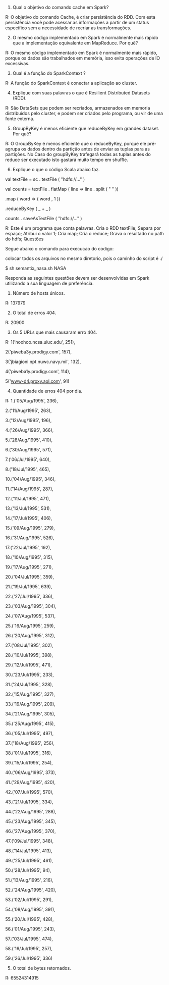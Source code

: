 1.	Qual o objetivo do comando cache em Spark?

R: O objetivo do comando Cache, é criar persistência do RDD. Com esta persistência você pode acessar as informações a partir de um status específico sem a necessidade de recriar as transformações.

2.	O mesmo código implementado em Spark é normalmente mais rápido que a implementação equivalente em MapReduce. Por quê?

R: O mesmo código implementado em Spark é normalmente mais rápido, porque os dados são trabalhados em memória, isso evita operações de IO excessivas.

3.	Qual é a função do SparkContext ?

R: A função do SparkContext é conectar a aplicação ao cluster.

4.	Explique com suas palavras o que é Resilient Distributed Datasets (RDD).

R: São DataSets que podem ser recriados, armazenados em memoria distribuídos pelo cluster, e podem ser criados pelo programa, ou vir de uma fonte externa.

5.	GroupByKey é menos eficiente que reduceByKey em grandes dataset. Por quê?

R: O GroupByKey é menos eficiente que o reduceByKey, porque ele pré-agrupa os dados dentro da partição antes de enviar as tuplas para as partições. No Caso do groupByKey trafegará todas as tuplas antes do reduce ser executado isto gastará muito tempo em shuffle.

6.	Explique o que o código Scala abaixo faz.

val textFile = sc . textFile ( "hdfs://..." )

val counts = textFile . flatMap ( line => line . split ( " " ))

.map ( word => ( word , 1 ))

.reduceByKey ( _ + _ )

counts . saveAsTextFile ( "hdfs://..." )

R: Este é um programa que conta palavras. 
Cria o RDD textFile;
Separa por espaço;
Atribui o valor 1;
Cria map;
Cria o reduce;
Grava o resultado no path do hdfs;
                                                   Questões

Segue abaixo o comando para execucao do codigo:

colocar todos os arquivos no mesmo diretorio, pois o caminho do script é ./

$ sh semantix_nasa.sh NASA

Responda as seguintes questões devem ser desenvolvidas em Spark utilizando a sua linguagem de preferência.

1.	Número de hosts únicos.

R: 137979

2.	O total de erros 404.

R: 20900


3.	Os 5 URLs que mais causaram erro 404.

R: 1('hoohoo.ncsa.uiuc.edu', 251), 

   2('piweba3y.prodigy.com', 157), 

   3('jbiagioni.npt.nuwc.navy.mil', 132), 

   4('piweba1y.prodigy.com', 114), 

   5('www-d4.proxy.aol.com', 91)

4.	Quantidade de erros 404 por dia.

R: 1.('05/Aug/1995', 236),
 
  2.('11/Aug/1995', 263), 

  3.('12/Aug/1995', 196), 

  4.('26/Aug/1995', 366), 

  5.('28/Aug/1995', 410), 

  6.('30/Aug/1995', 571), 

  7.('06/Jul/1995', 640), 

  8.('18/Jul/1995', 465), 

  10.('04/Aug/1995', 346), 

  11.('14/Aug/1995', 287), 

  12.('11/Jul/1995', 471), 

  13.('13/Jul/1995', 531), 

  14.('17/Jul/1995', 406), 

  15.('09/Aug/1995', 279), 

  16.('31/Aug/1995', 526), 

  17.('22/Jul/1995', 192), 

  18.('10/Aug/1995', 315), 

  19.('17/Aug/1995', 271), 

  20.('04/Jul/1995', 359), 

  21.('19/Jul/1995', 639), 

  22.('27/Jul/1995', 336), 

  23.('03/Aug/1995', 304), 

  24.('07/Aug/1995', 537), 

  25.('16/Aug/1995', 259), 

  26.('20/Aug/1995', 312), 

  27.('08/Jul/1995', 302), 

  28.('10/Jul/1995', 398), 

  29.('12/Jul/1995', 471), 

  30.('23/Jul/1995', 233), 

  31.('24/Jul/1995', 328), 

  32.('15/Aug/1995', 327), 

  33.('19/Aug/1995', 209), 

  34.('21/Aug/1995', 305), 

  35.('25/Aug/1995', 415), 

  36.('05/Jul/1995', 497), 

  37.('18/Aug/1995', 256), 

  38.('01/Jul/1995', 316), 

  39.('15/Jul/1995', 254), 

  40.('06/Aug/1995', 373), 

  41.('29/Aug/1995', 420), 

  42.('07/Jul/1995', 570), 

  43.('21/Jul/1995', 334), 

  44.('22/Aug/1995', 288), 

  45.('23/Aug/1995', 345), 

  46.('27/Aug/1995', 370), 

  47.('09/Jul/1995', 348), 

  48.('14/Jul/1995', 413), 

  49.('25/Jul/1995', 461), 

  50.('28/Jul/1995', 94), 

  51.('13/Aug/1995', 216), 

  52.('24/Aug/1995', 420), 

  53.('02/Jul/1995', 291), 

  54.('08/Aug/1995', 391), 

  55.('20/Jul/1995', 428), 

  56.('01/Aug/1995', 243), 

  57.('03/Jul/1995', 474), 

  58.('16/Jul/1995', 257), 

  59.('26/Jul/1995', 336)

5.	O total de bytes retornados.

R: 65524314915


